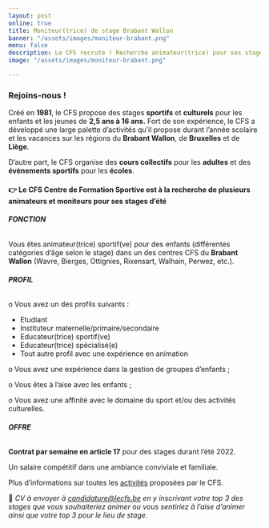 ```yaml
---
layout: post
online: true
title: Moniteur(trice) de stage Brabant Wallon
banner: "/assets/images/moniteur-brabant.png"
menu: false
description: Le CFS recrute ! Recherche animateur(trice) pour ses stages
image: "/assets/images/moniteur-brabant.png"

---
```

### **Rejoins-nous !**

Créé en **1981**, le CFS propose des stages **sportifs** et **culturels** pour les enfants et les jeunes de **2,5 ans à 16 ans.** Fort de son expérience, le CFS a développé une large palette d’activités qu’il propose durant l’année scolaire et les vacances sur les régions du **Brabant Wallon**, de **Bruxelles** et de **Liège**.

D’autre part, le CFS organise des **cours collectifs** pour les **adultes** et des **évènements sportifs** pour les **écoles**.

#### **👉 Le CFS Centre de Formation Sportive est à la recherche de plusieurs animateurs et moniteurs pour ses stages d’été**

###### **FONCTION**

Vous êtes animateur(trice) sportif(ve) pour des enfants (différentes catégories d’âge selon le stage) dans un des centres CFS du **Brabant Wallon** (Wavre, Bierges, Ottignies, Rixensart, Walhain, Perwez, etc.).

###### **PROFIL**

o Vous avez un des profils suivants :

* Etudiant
* Instituteur maternelle/primaire/secondaire
* Educateur(trice) sportif(ve)
* Educateur(trice) spécialisé(e)
* Tout autre profil avec une expérience en animation

o Vous avez une expérience dans la gestion de groupes d’enfants ;

o Vous êtes à l’aise avec les enfants ;

o Vous avez une affinité avec le domaine du sport et/ou des activités culturelles.

###### **OFFRE**

**Contrat par semaine en article 17** pour des stages durant l’été 2022.

Un salaire compétitif dans une ambiance conviviale et familiale.

Plus d’informations sur toutes les [activités](https://www12.iclub.be/myiclub3_CFS_register.asp?ClubID=559&LG=FR&Categorie=4&Groupe=2&Province=Brabant) proposées par le CFS.

📩 _CV à envoyer à_ [_candidature@lecfs.be_](mailto:candidature@lecfs.be) _en y inscrivant votre top 3 des stages que vous souhaiteriez animer ou vous sentiriez à l’aise d’animer ainsi que votre top 3 pour le lieu de stage._